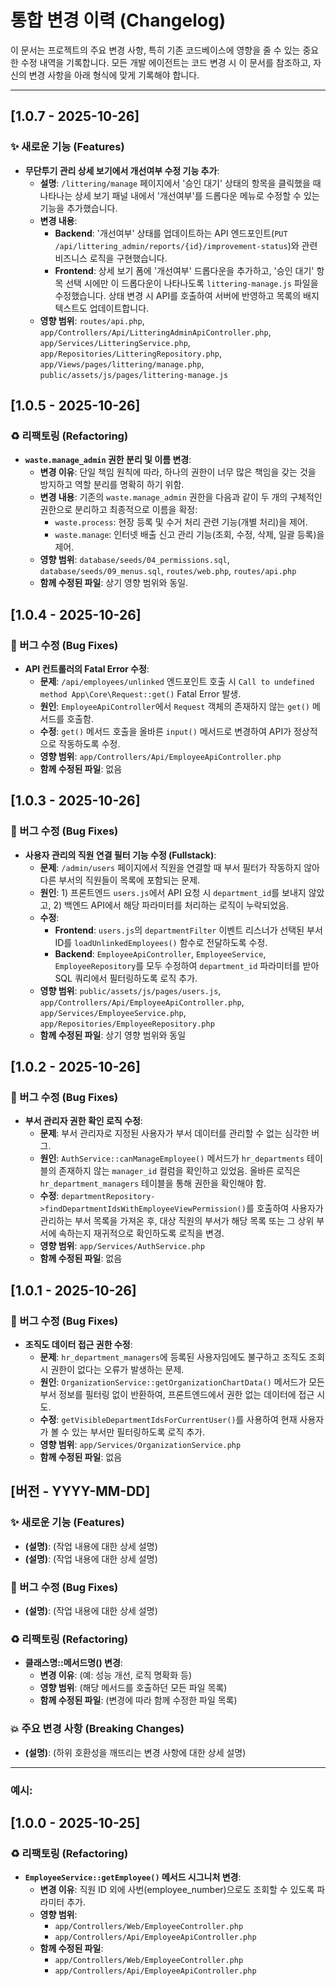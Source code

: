 # 통합 변경 이력 (Changelog)

이 문서는 프로젝트의 주요 변경 사항, 특히 기존 코드베이스에 영향을 줄 수 있는 중요한 수정 내역을 기록합니다. 모든 개발 에이전트는 코드 변경 시 이 문서를 참조하고, 자신의 변경 사항을 아래 형식에 맞게 기록해야 합니다.

---

## [1.0.7 - 2025-10-26]

### ✨ 새로운 기능 (Features)
- **무단투기 관리 상세 보기에서 개선여부 수정 기능 추가**:
  - **설명**: `/littering/manage` 페이지에서 '승인 대기' 상태의 항목을 클릭했을 때 나타나는 상세 보기 패널 내에서 '개선여부'를 드롭다운 메뉴로 수정할 수 있는 기능을 추가했습니다.
  - **변경 내용**:
    - **Backend**: '개선여부' 상태를 업데이트하는 API 엔드포인트(`PUT /api/littering_admin/reports/{id}/improvement-status`)와 관련 비즈니스 로직을 구현했습니다.
    - **Frontend**: 상세 보기 폼에 '개선여부' 드롭다운을 추가하고, '승인 대기' 항목 선택 시에만 이 드롭다운이 나타나도록 `littering-manage.js` 파일을 수정했습니다. 상태 변경 시 API를 호출하여 서버에 반영하고 목록의 배지 텍스트도 업데이트합니다.
  - **영향 범위**: `routes/api.php`, `app/Controllers/Api/LitteringAdminApiController.php`, `app/Services/LitteringService.php`, `app/Repositories/LitteringRepository.php`, `app/Views/pages/littering/manage.php`, `public/assets/js/pages/littering-manage.js`

## [1.0.5 - 2025-10-26]

### ♻️ 리팩토링 (Refactoring)
- **`waste.manage_admin` 권한 분리 및 이름 변경**:
  - **변경 이유**: 단일 책임 원칙에 따라, 하나의 권한이 너무 많은 책임을 갖는 것을 방지하고 역할 분리를 명확히 하기 위함.
  - **변경 내용**: 기존의 `waste.manage_admin` 권한을 다음과 같이 두 개의 구체적인 권한으로 분리하고 최종적으로 이름을 확정:
    - `waste.process`: 현장 등록 및 수거 처리 관련 기능(개별 처리)을 제어.
    - `waste.manage`: 인터넷 배출 신고 관리 기능(조회, 수정, 삭제, 일괄 등록)을 제어.
  - **영향 범위**: `database/seeds/04_permissions.sql`, `database/seeds/09_menus.sql`, `routes/web.php`, `routes/api.php`
  - **함께 수정된 파일**: 상기 영향 범위와 동일.

## [1.0.4 - 2025-10-26]

### 🐛 버그 수정 (Bug Fixes)
- **API 컨트롤러의 Fatal Error 수정**:
  - **문제**: `/api/employees/unlinked` 엔드포인트 호출 시 `Call to undefined method App\Core\Request::get()` Fatal Error 발생.
  - **원인**: `EmployeeApiController`에서 `Request` 객체의 존재하지 않는 `get()` 메서드를 호출함.
  - **수정**: `get()` 메서드 호출을 올바른 `input()` 메서드로 변경하여 API가 정상적으로 작동하도록 수정.
  - **영향 범위**: `app/Controllers/Api/EmployeeApiController.php`
  - **함께 수정된 파일**: 없음

## [1.0.3 - 2025-10-26]

### 🐛 버그 수정 (Bug Fixes)
- **사용자 관리의 직원 연결 필터 기능 수정 (Fullstack)**:
  - **문제**: `/admin/users` 페이지에서 직원을 연결할 때 부서 필터가 작동하지 않아 다른 부서의 직원들이 목록에 포함되는 문제.
  - **원인**: 1) 프론트엔드 `users.js`에서 API 요청 시 `department_id`를 보내지 않았고, 2) 백엔드 API에서 해당 파라미터를 처리하는 로직이 누락되었음.
  - **수정**:
    - **Frontend**: `users.js`의 `departmentFilter` 이벤트 리스너가 선택된 부서 ID를 `loadUnlinkedEmployees()` 함수로 전달하도록 수정.
    - **Backend**: `EmployeeApiController`, `EmployeeService`, `EmployeeRepository`를 모두 수정하여 `department_id` 파라미터를 받아 SQL 쿼리에서 필터링하도록 로직 추가.
  - **영향 범위**: `public/assets/js/pages/users.js`, `app/Controllers/Api/EmployeeApiController.php`, `app/Services/EmployeeService.php`, `app/Repositories/EmployeeRepository.php`
  - **함께 수정된 파일**: 상기 영향 범위와 동일

## [1.0.2 - 2025-10-26]

### 🐛 버그 수정 (Bug Fixes)
- **부서 관리자 권한 확인 로직 수정**:
  - **문제**: 부서 관리자로 지정된 사용자가 부서 데이터를 관리할 수 없는 심각한 버그.
  - **원인**: `AuthService::canManageEmployee()` 메서드가 `hr_departments` 테이블의 존재하지 않는 `manager_id` 컬럼을 확인하고 있었음. 올바른 로직은 `hr_department_managers` 테이블을 통해 권한을 확인해야 함.
  - **수정**: `departmentRepository->findDepartmentIdsWithEmployeeViewPermission()`를 호출하여 사용자가 관리하는 부서 목록을 가져온 후, 대상 직원의 부서가 해당 목록 또는 그 상위 부서에 속하는지 재귀적으로 확인하도록 로직을 변경.
  - **영향 범위**: `app/Services/AuthService.php`
  - **함께 수정된 파일**: 없음

## [1.0.1 - 2025-10-26]

### 🐛 버그 수정 (Bug Fixes)
- **조직도 데이터 접근 권한 수정**:
  - **문제**: `hr_department_managers`에 등록된 사용자임에도 불구하고 조직도 조회 시 권한이 없다는 오류가 발생하는 문제.
  - **원인**: `OrganizationService::getOrganizationChartData()` 메서드가 모든 부서 정보를 필터링 없이 반환하여, 프론트엔드에서 권한 없는 데이터에 접근 시도.
  - **수정**: `getVisibleDepartmentIdsForCurrentUser()`를 사용하여 현재 사용자가 볼 수 있는 부서만 필터링하도록 로직 추가.
  - **영향 범위**: `app/Services/OrganizationService.php`
  - **함께 수정된 파일**: 없음

## [버전 - YYYY-MM-DD]

### ✨ 새로운 기능 (Features)
- **(설명)**: (작업 내용에 대한 상세 설명)
- **(설명)**: (작업 내용에 대한 상세 설명)

### 🐛 버그 수정 (Bug Fixes)
- **(설명)**: (작업 내용에 대한 상세 설명)

### ♻️ 리팩토링 (Refactoring)
- **클래스명::메서드명() 변경**:
  - **변경 이유**: (예: 성능 개선, 로직 명확화 등)
  - **영향 범위**: (해당 메서드를 호출하던 모든 파일 목록)
  - **함께 수정된 파일**: (변경에 따라 함께 수정한 파일 목록)

### 💥 주요 변경 사항 (Breaking Changes)
- **(설명)**: (하위 호환성을 깨뜨리는 변경 사항에 대한 상세 설명)

---

### 예시:

## [1.0.0 - 2025-10-25]

### ♻️ 리팩토링 (Refactoring)
- **`EmployeeService::getEmployee()` 메서드 시그니처 변경**:
  - **변경 이유**: 직원 ID 외에 사번(employee\_number)으로도 조회할 수 있도록 파라미터 추가.
  - **영향 범위**:
    - `app/Controllers/Web/EmployeeController.php`
    - `app/Controllers/Api/EmployeeApiController.php`
  - **함께 수정된 파일**:
    - `app/Controllers/Web/EmployeeController.php`
    - `app/Controllers/Api/EmployeeApiController.php`
